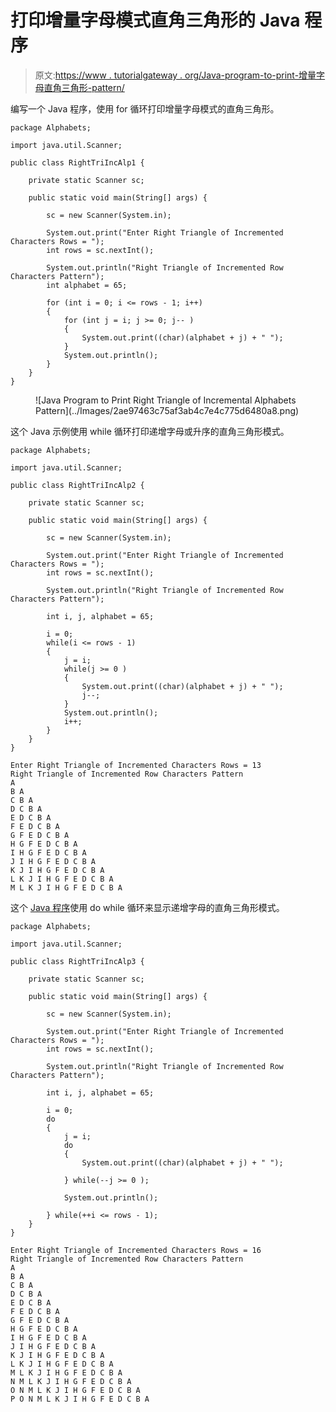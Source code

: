 # 打印增量字母模式直角三角形的 Java 程序

> 原文:[https://www . tutorialgateway . org/Java-program-to-print-增量字母直角三角形-pattern/](https://www.tutorialgateway.org/java-program-to-print-right-triangle-of-incremental-alphabets-pattern/)

编写一个 Java 程序，使用 for 循环打印增量字母模式的直角三角形。

```
package Alphabets;

import java.util.Scanner;

public class RightTriIncAlp1 {

	private static Scanner sc;

	public static void main(String[] args) {

		sc = new Scanner(System.in);	

		System.out.print("Enter Right Triangle of Incremented Characters Rows = ");
		int rows = sc.nextInt();

		System.out.println("Right Triangle of Incremented Row Characters Pattern");
		int alphabet = 65;

		for (int i = 0; i <= rows - 1; i++) 
		{
			for (int j = i; j >= 0; j-- ) 	
			{
				System.out.print((char)(alphabet + j) + " ");
			}
			System.out.println();
		}
	}
}
```

<figure class="wp-block-image size-large">![Java Program to Print Right Triangle of Incremental Alphabets Pattern](../Images/2ae97463c75af3ab4c7e4c775d6480a8.png)</figure>

这个 Java 示例使用 while 循环打印递增字母或升序的直角三角形模式。

```
package Alphabets;

import java.util.Scanner;

public class RightTriIncAlp2 {

	private static Scanner sc;

	public static void main(String[] args) {

		sc = new Scanner(System.in);	

		System.out.print("Enter Right Triangle of Incremented Characters Rows = ");
		int rows = sc.nextInt();

		System.out.println("Right Triangle of Incremented Row Characters Pattern");

		int i, j, alphabet = 65;

		i = 0;
		while(i <= rows - 1) 
		{
			j = i;
			while(j >= 0 ) 	
			{
				System.out.print((char)(alphabet + j) + " ");
				j--;
			}
			System.out.println();
			i++;
		}
	}
}
```

```
Enter Right Triangle of Incremented Characters Rows = 13
Right Triangle of Incremented Row Characters Pattern
A 
B A 
C B A 
D C B A 
E D C B A 
F E D C B A 
G F E D C B A 
H G F E D C B A 
I H G F E D C B A 
J I H G F E D C B A 
K J I H G F E D C B A 
L K J I H G F E D C B A 
M L K J I H G F E D C B A 
```

这个 [Java 程序](https://www.tutorialgateway.org/learn-java-programs/)使用 do while 循环来显示递增字母的直角三角形模式。

```
package Alphabets;

import java.util.Scanner;

public class RightTriIncAlp3 {

	private static Scanner sc;

	public static void main(String[] args) {

		sc = new Scanner(System.in);	

		System.out.print("Enter Right Triangle of Incremented Characters Rows = ");
		int rows = sc.nextInt();

		System.out.println("Right Triangle of Incremented Row Characters Pattern");

		int i, j, alphabet = 65;

		i = 0;
		do 
		{
			j = i;
			do 	
			{
				System.out.print((char)(alphabet + j) + " ");

			} while(--j >= 0 );

			System.out.println();

		} while(++i <= rows - 1);
	}
}
```

```
Enter Right Triangle of Incremented Characters Rows = 16
Right Triangle of Incremented Row Characters Pattern
A 
B A 
C B A 
D C B A 
E D C B A 
F E D C B A 
G F E D C B A 
H G F E D C B A 
I H G F E D C B A 
J I H G F E D C B A 
K J I H G F E D C B A 
L K J I H G F E D C B A 
M L K J I H G F E D C B A 
N M L K J I H G F E D C B A 
O N M L K J I H G F E D C B A 
P O N M L K J I H G F E D C B A 
```